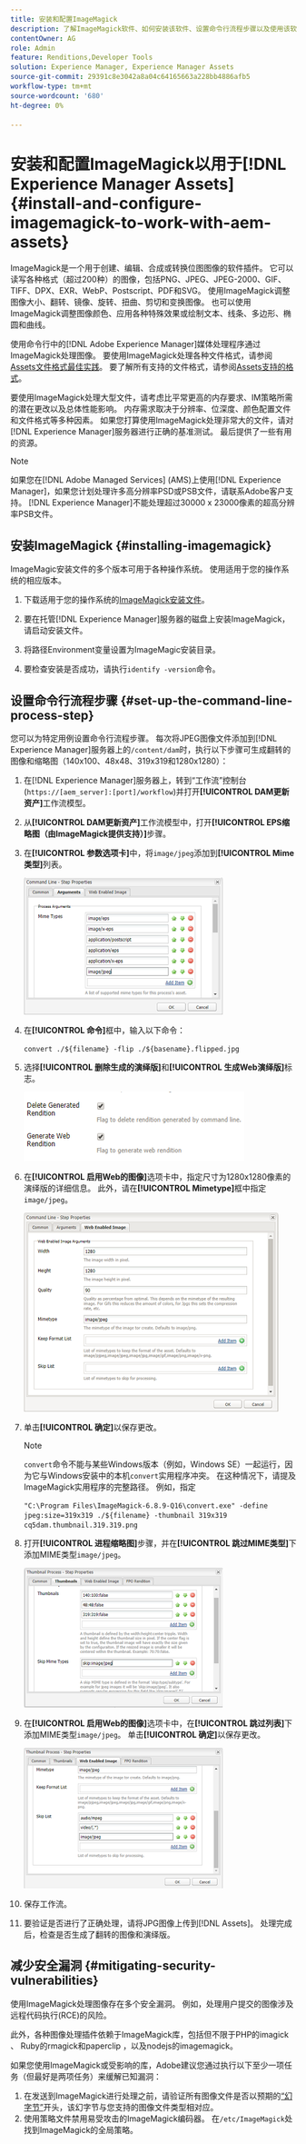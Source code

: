 ```yaml
---
title: 安装和配置ImageMagick
description: 了解ImageMagick软件、如何安装该软件、设置命令行流程步骤以及使用该软件从映像编辑、编写和生成缩略图。
contentOwner: AG
role: Admin
feature: Renditions,Developer Tools
solution: Experience Manager, Experience Manager Assets
source-git-commit: 29391c8e3042a8a04c64165663a228bb4886afb5
workflow-type: tm+mt
source-wordcount: '680'
ht-degree: 0%

---
```


# 安装和配置ImageMagick以用于[!DNL Experience Manager Assets] {#install-and-configure-imagemagick-to-work-with-aem-assets}

ImageMagick是一个用于创建、编辑、合成或转换位图图像的软件插件。 它可以读写各种格式（超过200种）的图像，包括PNG、JPEG、JPEG-2000、GIF、TIFF、DPX、EXR、WebP、Postscript、PDF和SVG。 使用ImageMagick调整图像大小、翻转、镜像、旋转、扭曲、剪切和变换图像。 也可以使用ImageMagick调整图像颜色、应用各种特殊效果或绘制文本、线条、多边形、椭圆和曲线。

使用命令行中的[!DNL Adobe Experience Manager]媒体处理程序通过ImageMagick处理图像。 要使用ImageMagick处理各种文件格式，请参阅[Assets文件格式最佳实践](/help/assets/assets-file-format-best-practices.md)。 要了解所有支持的文件格式，请参阅[Assets支持的格式](/help/assets/assets-formats.md)。

要使用ImageMagick处理大型文件，请考虑比平常更高的内存要求、IM策略所需的潜在更改以及总体性能影响。 内存需求取决于分辨率、位深度、颜色配置文件和文件格式等多种因素。 如果您打算使用ImageMagick处理非常大的文件，请对[!DNL Experience Manager]服务器进行正确的基准测试。 最后提供了一些有用的资源。

>[!NOTE]
>
>如果您在[!DNL Adobe Managed Services] (AMS)上使用[!DNL Experience Manager]，如果您计划处理许多高分辨率PSD或PSB文件，请联系Adobe客户支持。 [!DNL Experience Manager]不能处理超过30000 x 23000像素的超高分辨率PSB文件。

## 安装ImageMagick {#installing-imagemagick}

ImageMagic安装文件的多个版本可用于各种操作系统。 使用适用于您的操作系统的相应版本。

1. 下载适用于您的操作系统的[ImageMagick安装文件](https://www.imagemagick.org/script/download.php)。
1. 要在托管[!DNL Experience Manager]服务器的磁盘上安装ImageMagick，请启动安装文件。

1. 将路径Environment变量设置为ImageMagic安装目录。
1. 要检查安装是否成功，请执行`identify -version`命令。

## 设置命令行流程步骤 {#set-up-the-command-line-process-step}

您可以为特定用例设置命令行流程步骤。 每次将JPEG图像文件添加到[!DNL Experience Manager]服务器上的`/content/dam`时，执行以下步骤可生成翻转的图像和缩略图（140x100、48x48、319x319和1280x1280）：

1. 在[!DNL Experience Manager]服务器上，转到“工作流”控制台(`https://[aem_server]:[port]/workflow`)并打开&#x200B;**[!UICONTROL DAM更新资产]**&#x200B;工作流模型。
1. 从&#x200B;**[!UICONTROL DAM更新资产]**&#x200B;工作流模型中，打开&#x200B;**[!UICONTROL EPS缩略图（由ImageMagick提供支持）]**&#x200B;步骤。
1. 在&#x200B;**[!UICONTROL 参数选项卡]**&#x200B;中，将`image/jpeg`添加到&#x200B;**[!UICONTROL Mime类型]**&#x200B;列表。

   ![mime_types_jpeg](assets/mime_types_jpeg.png)

1. 在&#x200B;**[!UICONTROL 命令]**&#x200B;框中，输入以下命令：

   `convert ./${filename} -flip ./${basename}.flipped.jpg`

1. 选择&#x200B;**[!UICONTROL 删除生成的演绎版]**&#x200B;和&#x200B;**[!UICONTROL 生成Web演绎版]**&#x200B;标志。

   ![select_flags](assets/select_flags.png)

1. 在&#x200B;**[!UICONTROL 启用Web的图像]**&#x200B;选项卡中，指定尺寸为1280x1280像素的演绎版的详细信息。 此外，请在&#x200B;**[!UICONTROL Mimetype]**&#x200B;框中指定`image/jpeg`。

   ![web_enabled_image](assets/web_enabled_image.png)

1. 单击&#x200B;**[!UICONTROL 确定]**&#x200B;以保存更改。

   >[!NOTE]
   >
   >`convert`命令不能与某些Windows版本（例如，Windows SE）一起运行，因为它与Windows安装中的本机`convert`实用程序冲突。 在这种情况下，请提及ImageMagick实用程序的完整路径。 例如，指定
   >
   >
   >`"C:\Program Files\ImageMagick-6.8.9-Q16\convert.exe" -define jpeg:size=319x319 ./${filename} -thumbnail 319x319 cq5dam.thumbnail.319.319.png`

1. 打开&#x200B;**[!UICONTROL 进程缩略图]**&#x200B;步骤，并在&#x200B;**[!UICONTROL 跳过MIME类型]**&#x200B;下添加MIME类型`image/jpeg`。

   ![skip_mime_types](assets/skip_mime_types.png)

1. 在&#x200B;**[!UICONTROL 启用Web的图像]**&#x200B;选项卡中，在&#x200B;**[!UICONTROL 跳过列表]**&#x200B;下添加MIME类型`image/jpeg`。 单击&#x200B;**[!UICONTROL 确定]**&#x200B;以保存更改。

   ![web_enabled](assets/web_enabled.png)

1. 保存工作流。

1. 要验证是否进行了正确处理，请将JPG图像上传到[!DNL Assets]。 处理完成后，检查是否生成了翻转的图像和演绎版。

## 减少安全漏洞 {#mitigating-security-vulnerabilities}

使用ImageMagick处理图像存在多个安全漏洞。 例如，处理用户提交的图像涉及远程代码执行(RCE)的风险。

此外，各种图像处理插件依赖于ImageMagick库，包括但不限于PHP的imagick 、 Ruby的rmagick和paperclip ，以及nodejs的imagemagick。

如果您使用ImageMagick或受影响的库，Adobe建议您通过执行以下至少一项任务（但最好是两项任务）来缓解已知漏洞：

1. 在发送到ImageMagick进行处理之前，请验证所有图像文件是否以预期的[“幻字节”](https://en.wikipedia.org/wiki/List_of_file_signatures)开头，该幻字节与您支持的图像文件类型相对应。
1. 使用策略文件禁用易受攻击的ImageMagick编码器。 在`/etc/ImageMagick`处找到ImageMagick的全局策略。
